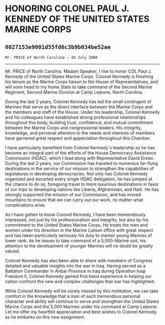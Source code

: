 # HONORING COLONEL PAUL J. KENNEDY OF THE UNITED STATES MARINE CORPS
## `0027153e9001d55fd6c3b9b034be52ae`
`Mr. PRICE of North Carolina — 10 July 2008`

---


Mr. PRICE of North Carolina. Madam Speaker, I rise to honor COL Paul 
J. Kennedy of the United States Marine Corps. Colonel Kennedy is 
finishing his tenure as the Marine Corps liaison to the House of 
Representatives, and will soon head to my home State to take command of 
the Second Marine Regiment, Second Marine Division at Camp Lejeune, 
North Carolina.

During the last 2 years, Colonel Kennedy has led the small contingent 
of Marines that serve as the direct interface between the Marine Corps 
and the members and staff of the House. Under his leadership, Colonel 
Kennedy and his colleagues have established strong professional 
relationships throughout this body, building trust, confidence, and 
mutual commitment between the Marine Corps and congressional leaders. 
His integrity, knowledge, and personal attention to the needs and 
interests of members have garnered great respect and appreciation 
throughout this Chamber.

I have particularly benefited from Colonel Kennedy's leadership as he 
has become an integral part of the efforts of the House Democracy 
Assistance Commission (HDAC), which I lead along with Representative 
David Dreier. During the last 2 years, our Commission has traveled to 
numerous far-flung destinations in the service of our mission to 
strengthen the capabilities of legislatures in developing democracies. 
Not only has Colonel Kennedy organized and escorted every single HDAC 
delegation, he has jumped at the chance to do so, foregoing travel to 
more luxurious destinations in favor of our trips to developing nations 
like Liberia, Afghanistan, and Haiti. He has strongly supported the 
mission of our Commission, and has moved mountains to ensure that we 
can carry out our work, no matter what complications arise.

As I have gotten to know Colonel Kennedy, I have been tremendously 
impressed, not just by his professionalism and integrity, but also by 
his commitment to the United States Marine Corps. He treats the men and 
women under his direction in the Marine Liaison office with great 
respect and has taken particularly seriously his duty to mentor young 
Marines of lower rank. As he leaves to take command of a 5,000-Marine 
unit, his attention to the development of younger Marines will no doubt 
be greatly valued.

Colonel Kennedy has also been able to share with members of Congress 
detailed and valuable insights into the war in Iraq. Having served as a 
Battalion Commander in Anbar Province in Iraq during Operation Iraqi 
Freedom II, Colonel Kennedy gained first hand experience in helping our 
nation confront the new and complex challenges that war has 
highlighted.

While Colonel Kennedy will be sorely missed by this institution, we 
can take comfort in the knowledge that a man of such tremendous 
personal character and ability will continue to serve and strengthen 
the United States Marine Corps and the 5,000 Marines under his command 
at Camp Lejeune. Let me offer my heartfelt appreciation and best wishes 
to Colonel Kennedy as he embarks on this new assignment.
